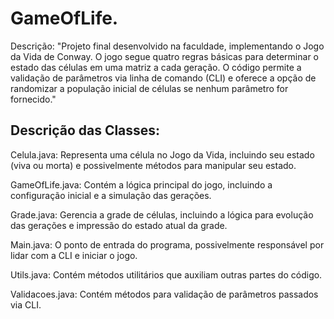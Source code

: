 # GameOfLife.

Descrição:
"Projeto final desenvolvido na faculdade, implementando o Jogo da Vida de Conway. O jogo segue quatro regras básicas para determinar o estado das células em uma matriz a cada geração. O código permite a validação de parâmetros via linha de comando (CLI) e oferece a opção de randomizar a população inicial de células se nenhum parâmetro for fornecido."

## Descrição das Classes:

Celula.java: Representa uma célula no Jogo da Vida, incluindo seu estado (viva ou morta) e possivelmente métodos para manipular seu estado.

GameOfLife.java: Contém a lógica principal do jogo, incluindo a configuração inicial e a simulação das gerações.

Grade.java: Gerencia a grade de células, incluindo a lógica para evolução das gerações e impressão do estado atual da grade.

Main.java: O ponto de entrada do programa, possivelmente responsável por lidar com a CLI e iniciar o jogo.

Utils.java: Contém métodos utilitários que auxiliam outras partes do código.

Validacoes.java: Contém métodos para validação de parâmetros passados via CLI.


